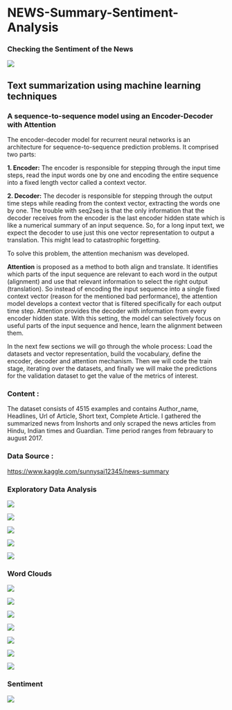 # NEWS-Summary-Sentiment-Analysis
### Checking the Sentiment of the News

![](https://github.com/ShivankUdayawal/NEWS-Summary-Sentiment-Analysis/blob/main/Data%20Visualization/01.jpg)

## Text summarization using machine learning techniques
### A sequence-to-sequence model using an Encoder-Decoder with Attention
The encoder-decoder model for recurrent neural networks is an architecture for sequence-to-sequence prediction problems. It comprised two parts:

 **1. Encoder:** The encoder is responsible for stepping through the input time steps, read the input words one by one and encoding the entire sequence into a fixed length vector called a context vector.

 **2. Decoder:** The decoder is responsible for stepping through the output time steps while reading from the context vector, extracting the words one by one. The trouble with seq2seq is that the only information that the decoder receives from the encoder is the last encoder hidden state which is like a numerical summary of an input sequence. So, for a long input text, we expect the decoder to use just this one vector representation to output a translation. This might lead to catastrophic forgetting.

To solve this problem, the attention mechanism was developed.

**Attention** is proposed as a method to both align and translate. It identifies which parts of the input sequence are relevant to each word in the output (alignment) and use that relevant information to select the right output (translation). So instead of encoding the input sequence into a single fixed context vector (reason for the mentioned bad performance), the attention model develops a context vector that is filtered specifically for each output time step. Attention provides the decoder with information from every encoder hidden state. With this setting, the model can selectively focus on useful parts of the input sequence and hence, learn the alignment between them.

In the next few sections we will go through the whole process: Load the datasets and vector representation, build the vocabulary, define the encoder, decoder and attention mechanism. Then we will code the train stage, iterating over the datasets, and finally we will make the predictions for the validation dataset to get the value of the metrics of interest.

### Content :
The dataset consists of 4515 examples and contains Author_name, Headlines, Url of Article, Short text, Complete Article. I gathered the summarized news from Inshorts and only scraped the news articles from Hindu, Indian times and Guardian. Time period ranges from febrauary to august 2017.

### Data Source :
https://www.kaggle.com/sunnysai12345/news-summary

### Exploratory Data Analysis

![](https://github.com/ShivankUdayawal/NEWS-Summary-Sentiment-Analysis/blob/main/Data%20Visualization/10.jpg)

![](https://github.com/ShivankUdayawal/NEWS-Summary-Sentiment-Analysis/blob/main/Data%20Visualization/11.jpg)

![](https://github.com/ShivankUdayawal/NEWS-Summary-Sentiment-Analysis/blob/main/Data%20Visualization/12.jpg)

![](https://github.com/ShivankUdayawal/NEWS-Summary-Sentiment-Analysis/blob/main/Data%20Visualization/13.jpg)

![](https://github.com/ShivankUdayawal/NEWS-Summary-Sentiment-Analysis/blob/main/Data%20Visualization/14.jpg)

### Word Clouds

![](https://github.com/ShivankUdayawal/NEWS-Summary-Sentiment-Analysis/blob/main/Data%20Visualization/15.jpg)

![](https://github.com/ShivankUdayawal/NEWS-Summary-Sentiment-Analysis/blob/main/Data%20Visualization/16.jpg)

![](https://github.com/ShivankUdayawal/NEWS-Summary-Sentiment-Analysis/blob/main/Data%20Visualization/17.jpg)

![](https://github.com/ShivankUdayawal/NEWS-Summary-Sentiment-Analysis/blob/main/Data%20Visualization/18.jpg)

![](https://github.com/ShivankUdayawal/NEWS-Summary-Sentiment-Analysis/blob/main/Data%20Visualization/19.jpg)

![](https://github.com/ShivankUdayawal/NEWS-Summary-Sentiment-Analysis/blob/main/Data%20Visualization/20.jpg)

![](https://github.com/ShivankUdayawal/NEWS-Summary-Sentiment-Analysis/blob/main/Data%20Visualization/21.jpg)

### Sentiment

![](https://github.com/ShivankUdayawal/NEWS-Summary-Sentiment-Analysis/blob/main/Data%20Visualization/22.jpg)
